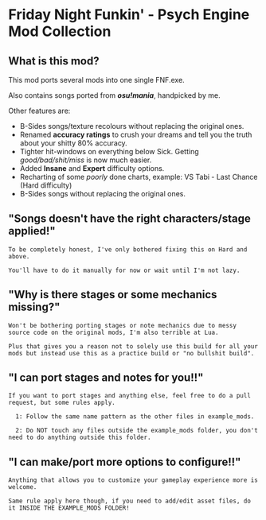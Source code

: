 # Friday Night Funkin' - Psych Engine Mod Collection

## What is this mod?
This mod ports several mods into one single FNF.exe.

Also contains songs ported from **_osu!mania_**, handpicked by me.

Other features are:
 * B-Sides songs/texture recolours without replacing the original ones.
 * Renamed **accuracy ratings** to crush your dreams and tell you the truth about your shitty 80% accuracy.
 * Tighter hit-windows on everything below Sick. Getting _good/bad/shit/miss_ is now much easier.
 * Added **Insane** and **Expert** difficulty options. 
 * Recharting of some _poorly_ done charts, example: VS Tabi - Last Chance (Hard difficulty)
 * B-Sides songs without replacing the original ones.



## "Songs doesn't have the right characters/stage applied!"
    To be completely honest, I've only bothered fixing this on Hard and above. 
    
    You'll have to do it manually for now or wait until I'm not lazy.

## "Why is there stages or some mechanics missing?"
    Won't be bothering porting stages or note mechanics due to messy source code on the original mods, I'm also terrible at Lua. 

    Plus that gives you a reason not to solely use this build for all your mods but instead use this as a practice build or "no bullshit build".

## "I can port stages and notes for you!!"

    If you want to port stages and anything else, feel free to do a pull request, but some rules apply.

      1: Follow the same name pattern as the other files in example_mods.

      2: Do NOT touch any files outside the example_mods folder, you don't need to do anything outside this folder.

## "I can make/port more options to configure!!"

    Anything that allows you to customize your gameplay experience more is welcome. 

    Same rule apply here though, if you need to add/edit asset files, do it INSIDE THE EXAMPLE_MODS FOLDER!


